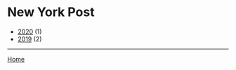 # New York Post

  * [2020](./new-york-post-2020.md/) (1)
  * [2019](./new-york-post-2019.md/) (2)

----

[Home](../)
